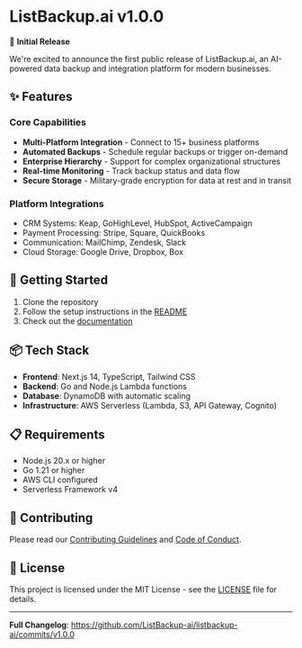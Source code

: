 # ListBackup.ai v1.0.0

🎉 **Initial Release**

We're excited to announce the first public release of ListBackup.ai, an AI-powered data backup and integration platform for modern businesses.

## ✨ Features

### Core Capabilities
- **Multi-Platform Integration** - Connect to 15+ business platforms
- **Automated Backups** - Schedule regular backups or trigger on-demand
- **Enterprise Hierarchy** - Support for complex organizational structures
- **Real-time Monitoring** - Track backup status and data flow
- **Secure Storage** - Military-grade encryption for data at rest and in transit

### Platform Integrations
- CRM Systems: Keap, GoHighLevel, HubSpot, ActiveCampaign
- Payment Processing: Stripe, Square, QuickBooks
- Communication: MailChimp, Zendesk, Slack
- Cloud Storage: Google Drive, Dropbox, Box

## 🚀 Getting Started

1. Clone the repository
2. Follow the setup instructions in the [README](README.md)
3. Check out the [documentation](project-docs/README.md)

## 📦 Tech Stack

- **Frontend**: Next.js 14, TypeScript, Tailwind CSS
- **Backend**: Go and Node.js Lambda functions
- **Database**: DynamoDB with automatic scaling
- **Infrastructure**: AWS Serverless (Lambda, S3, API Gateway, Cognito)

## 📋 Requirements

- Node.js 20.x or higher
- Go 1.21 or higher
- AWS CLI configured
- Serverless Framework v4

## 🤝 Contributing

Please read our [Contributing Guidelines](CONTRIBUTING.md) and [Code of Conduct](SECURITY.md).

## 📄 License

This project is licensed under the MIT License - see the [LICENSE](LICENSE) file for details.

---

**Full Changelog**: https://github.com/ListBackup-ai/listbackup-ai/commits/v1.0.0